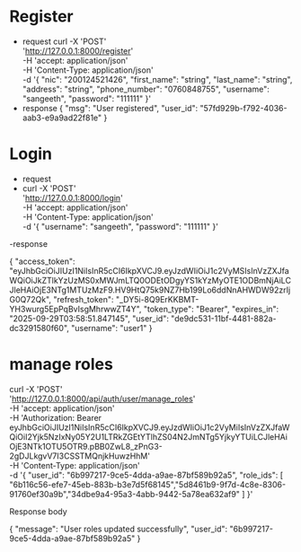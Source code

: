 # Register 

- request 
curl -X 'POST' \
  'http://127.0.0.1:8000/register' \
  -H 'accept: application/json' \
  -H 'Content-Type: application/json' \
  -d '{
  "nic": "200124521426",
  "first_name": "string",
  "last_name": "string",
  "address": "string",
  "phone_number": "0760848755",
  "username": "sangeeth",
  "password": "111111"
}'
- response
{
  "msg": "User registered",
  "user_id": "57fd929b-f792-4036-aab3-e9a9ad22f81e"
}

# Login
- request 
- curl -X 'POST' \
  'http://127.0.0.1:8000/login' \
  -H 'accept: application/json' \
  -H 'Content-Type: application/json' \
  -d '{
  "username": "sangeeth",
  "password": "111111"
}'

-response 

{
  "access_token": "eyJhbGciOiJIUzI1NiIsInR5cCI6IkpXVCJ9.eyJzdWIiOiJ1c2VyMSIsInVzZXJfaWQiOiJkZTlkYzUzMS0xMWJmLTQ0ODEtODgyYS1kYzMyOTE1ODBmNjAiLCJleHAiOjE3NTg1MTUzMzF9.HV9HtQ75k9NZ7Hb199Lo6ddNnAHWDW92zrIjG0Q72Qk",
  "refresh_token": "_DY5i-8Q9ErKKBMT-YH3wurg5EpPqBvIsgMhrwwZT4Y",
  "token_type": "Bearer",
  "expires_in": "2025-09-29T03:58:51.847145",
  "user_id": "de9dc531-11bf-4481-882a-dc3291580f60",
  "username": "user1"
}







# manage roles
curl -X 'POST' \
  'http://127.0.0.1:8000/api/auth/user/manage_roles' \
  -H 'accept: application/json' \
  -H 'Authorization: Bearer eyJhbGciOiJIUzI1NiIsInR5cCI6IkpXVCJ9.eyJzdWIiOiJ1c2VyMiIsInVzZXJfaWQiOiI2Yjk5NzIxNy05Y2U1LTRkZGEtYTlhZS04N2JmNTg5YjkyYTUiLCJleHAiOjE3NTk1OTU5OTR9.pBB0ZwL8_zPnG3-2gDJLkgvV7I3CSSTMQnjkHuwzHhM' \
  -H 'Content-Type: application/json' \
  -d '{
  "user_id": "6b997217-9ce5-4dda-a9ae-87bf589b92a5",
  "role_ids": [
    "6b116c56-efe7-45eb-883b-b3e7d5f68145","5d8461b9-9f7d-4c8e-8306-91760ef30a9b","34dbe9a4-95a3-4abb-9442-5a78ea632af9"
  ]
}'


	
Response body

{
  "message": "User roles updated successfully",
  "user_id": "6b997217-9ce5-4dda-a9ae-87bf589b92a5"
}



